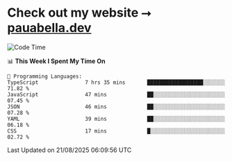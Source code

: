 # Check out my website ⭢ [pauabella.dev](https://pauabella.dev)

<!--START_SECTION:waka-->
![Code Time](http://img.shields.io/badge/Code%20Time-4%2C712%20hrs%2058%20mins-blue)

📊 **This Week I Spent My Time On** 

```text
💬 Programming Languages: 
TypeScript               7 hrs 35 mins       ██████████████████░░░░░░░   71.82 % 
JavaScript               47 mins             ██░░░░░░░░░░░░░░░░░░░░░░░   07.45 % 
JSON                     46 mins             ██░░░░░░░░░░░░░░░░░░░░░░░   07.28 % 
YAML                     39 mins             ██░░░░░░░░░░░░░░░░░░░░░░░   06.18 % 
CSS                      17 mins             █░░░░░░░░░░░░░░░░░░░░░░░░   02.72 % 
```


 Last Updated on 21/08/2025 06:09:56 UTC
<!--END_SECTION:waka-->
